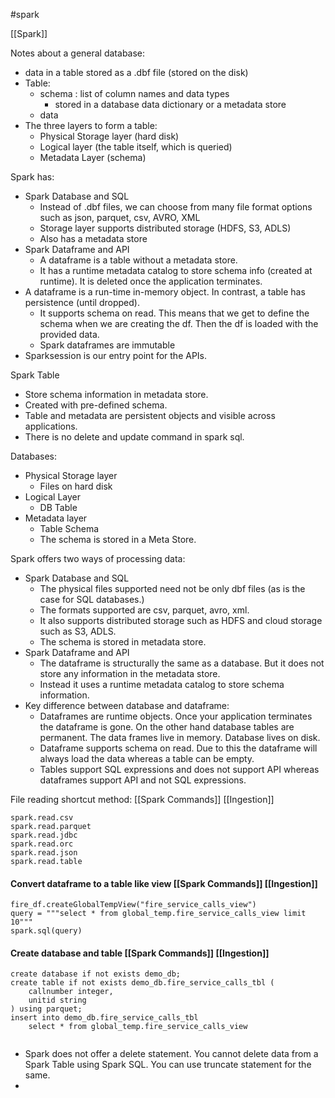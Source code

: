 
#spark 

[[Spark]]


Notes about a general database:
* data in a table stored as a .dbf file (stored on the disk)
* Table: 
	* schema : list of column names and data types
		* stored in a database data dictionary or a metadata store
	* data
* The three layers to form a table:
	* Physical Storage layer (hard disk)
	* Logical layer (the table itself, which is queried)
	* Metadata Layer (schema)


Spark has:
* Spark Database and SQL
	* Instead of .dbf files, we can choose from many file format options such as json, parquet, csv, AVRO, XML
	* Storage layer supports distributed storage (HDFS, S3, ADLS)
	* Also has a metadata store
* Spark Dataframe and API
	* A dataframe is a table without a metadata store.
	* It has a runtime metadata catalog to store schema info (created at runtime). It is deleted once the application terminates.
* A dataframe is a run-time in-memory object. In contrast, a table has persistence (until dropped).
	*  It supports schema on read. This means that we get to define the schema when we are creating the df. Then the df is loaded with the provided data.
	* Spark dataframes are immutable
* Sparksession is our entry point for the APIs.

Spark Table
* Store schema information in metadata store.
* Created with pre-defined schema.
* Table and metadata are persistent objects and visible across applications.
* There is no delete and update command in spark sql.

Databases:
* Physical Storage layer
	* Files on hard disk
* Logical Layer 
	* DB Table
* Metadata layer
	* Table Schema
	* The schema is stored in a Meta Store.



Spark offers two ways of processing data:
* Spark Database and SQL
	* The physical files supported need not be only dbf files (as is the case for SQL databases.)
	* The formats supported are csv, parquet, avro, xml.
	* It also supports distributed storage such as HDFS and cloud storage such as S3, ADLS.
	* The schema is stored in metadata store.
* Spark Dataframe and API
	* The dataframe is structurally the same as a database. But it does not store any information in the metadata store.
	* Instead it uses a runtime metadata catalog to store schema information.
* Key difference between database and dataframe:
	* Dataframes are runtime objects. Once your application terminates the dataframe is gone. On the other hand database tables are permanent. The data frames live in memory. Database lives on disk.
	* Dataframe supports schema on read. Due to this the dataframe will always load the data whereas a table can be empty.
	* Tables support SQL expressions and does not support API whereas dataframes support API and not SQL expressions.





File reading shortcut method: [[Spark Commands]] [[Ingestion]]
```
spark.read.csv
spark.read.parquet
spark.read.jdbc
spark.read.orc
spark.read.json
spark.read.table
```


#### Convert dataframe to a table like view [[Spark Commands]] [[Ingestion]]
```
fire_df.createGlobalTempView("fire_service_calls_view")
query = """select * from global_temp.fire_service_calls_view limit 10"""  
spark.sql(query)
```

#### Create database and table [[Spark Commands]] [[Ingestion]]

```
create database if not exists demo_db;
create table if not exists demo_db.fire_service_calls_tbl (
	callnumber integer,
	unitid string
) using parquet;
insert into demo_db.fire_service_calls_tbl 
	select * from global_temp.fire_service_calls_view


```

* Spark does not offer a delete statement. You cannot delete data from a Spark Table using Spark SQL. You can use truncate statement for the same.
* 
